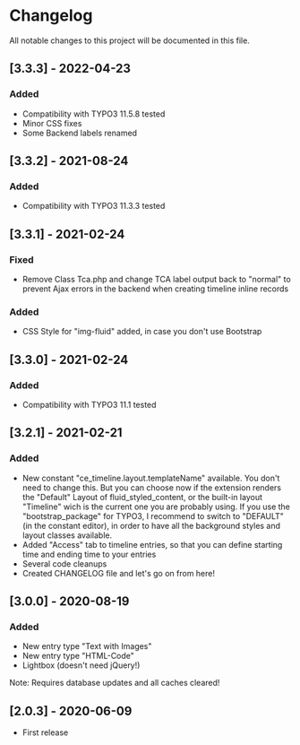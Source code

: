 # Changelog
All notable changes to this project will be documented in this file.

## [3.3.3] - 2022-04-23
### Added
- Compatibility with TYPO3 11.5.8 tested
- Minor CSS fixes
- Some Backend labels renamed

## [3.3.2] - 2021-08-24
### Added
- Compatibility with TYPO3 11.3.3 tested

## [3.3.1] - 2021-02-24

### Fixed
- Remove Class Tca.php and change TCA label output back to "normal" to prevent Ajax errors in the backend when creating timeline inline records

### Added
- CSS Style for "img-fluid" added, in case you don't use Bootstrap

## [3.3.0] - 2021-02-24

### Added
- Compatibility with TYPO3 11.1 tested

## [3.2.1] - 2021-02-21

### Added
- New constant "ce_timeline.layout.templateName" available. You don't need to change this. But you can choose now if the extension renders the "Default" Layout of fluid_styled_content, or the built-in layout "Timeline" wich is the current one you are probably using. If you use the "bootstrap_package" for TYPO3, I recommend to switch to "DEFAULT" (in the constant editor), in order to have all the background styles and layout classes available.
- Added "Access" tab to timeline entries, so that you can define starting time and ending time to your entries
- Several code cleanups
- Created CHANGELOG file and let's go on from here!

## [3.0.0] - 2020-08-19

### Added
- New entry type "Text with Images"
- New entry type "HTML-Code"
- Lightbox (doesn't need jQuery!)

Note: Requires database updates and all caches cleared!

## [2.0.3] - 2020-06-09
- First release
